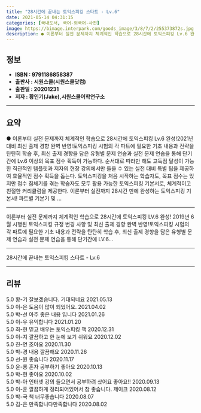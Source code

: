 ```yaml
---
title: "28시간에 끝내는 토익스피킹 스타트 - Lv.6"
date: 2021-05-14 04:31:15
categories: [국내도서, 국어-외국어-사전]
image: https://bimage.interpark.com/goods_image/3/8/7/2/255373872s.jpg
description: ● 이론부터 실전 문제까지 체계적인 학습으로 28시간에 토익스피킹 Lv.6 완성!2021년 대비 최신 출제 경향 완벽 반영!토익스피킹 시험의 각 파트에 필요한 기초 내용과 전략을 탄탄히 학습 후, 최신 출제 경향을 담은 유형별 문제 연습과 실전 문제 연습을 통해 단기간에 Lv.6 이상
---
```


## **정보**

- **ISBN : 9791186858387**
- **출판사 : 시원스쿨(시원스쿨닷컴)**
- **출판일 : 20201231**
- **저자 : 황인기(Jake),시원스쿨어학연구소**

------



## **요약**

●  이론부터 실전 문제까지 체계적인 학습으로 28시간에 토익스피킹 Lv.6 완성!2021년 대비 최신 출제 경향 완벽 반영!토익스피킹 시험의 각 파트에 필요한 기초 내용과 전략을 탄탄히 학습 후, 최신 출제 경향을 담은 유형별 문제 연습과 실전 문제 연습을 통해 단기간에 Lv.6 이상의 목표 점수 획득이 가능하다. 순서대로 따라만 해도 고득점 달성이 가능한 직관적인 템플릿과 저자의 현장 강의에서만 들을 수 있는 실전 대비 특별 팁을 제공하여 효율적인 점수 획득을 돕는다. 토익스피킹을 처음 시작하는 학습자도, 목표 점수는 있지만 점수 침체기를 겪는 학습자도 모두 활용 가능한 토익스피킹 기본서로, 체계적이고 친절한 커리큘럼을 제공한다. 이론부터 실전까지 28시간 만에 완성하는 토익스피킹 기본서! 파트별 기본기 및 ...

------

이론부터 실전 문제까지 체계적인 학습으로 28시간에 토익스피킹 LV.6 완성!
2019년 6월 시행된 토익스피킹 규정 변경 사항 및 최신 출제 경향 완벽 반영!토익스피킹 시험의 각 파트에 필요한 기초 내용과 전략을 탄탄히 학습 후, 최신 출제 경향을 담은 유형별 문제 연습과 실전 문제 연습을 통해 단기간에 LV.6... 

------


28시간에 끝내는 토익스피킹 스타트 - Lv.6 

------


## **리뷰** 

5.0 황-기 잘보겠습니다. 기대되네요 2021.05.13 <br/>5.0 이-은 도움이 많이 되었어요. 2021.04.02 <br/>5.0 박-선 아주 좋은 내용 입니다  2021.01.26 <br/>5.0 이-우 유익합니다 2021.01.20 <br/>5.0 최-현 믿고 배우는 토익스피킹 책 2020.12.31 <br/>5.0 이-지 깔끔하고 한 눈에 보기 쉬워요 2020.12.02 <br/>5.0 진-연 조아요 2020.11.30 <br/>5.0 박-경 내용 깔끔해요 2020.11.26 <br/>5.0 선-원 좋습니다  2020.11.17 <br/>5.0 윤-롱 혼자 공부하기 좋아요 2020.10.13 <br/>5.0 박-현 좋아요 2020.10.02 <br/>5.0 박-아 인터넷 강의 들으면서 공부하려 샀어요 좋아요!! 2020.09.13 <br/>5.0 이-훈 깔끔하게 정리되어있어서 참 좋습니다. 제이크 2020.08.12 <br/>5.0 박-국 책 너무좋습니다 2020.08.07 <br/>5.0 김-은 만족합니다만족합니다 2020.08.02 <br/>